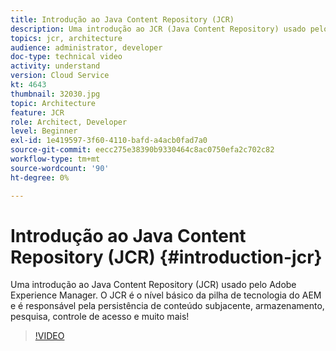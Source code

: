 ```yaml
---
title: Introdução ao Java Content Repository (JCR)
description: Uma introdução ao JCR (Java Content Repository) usado pelo Adobe Experience Manager. O JCR é o nível básico da pilha de tecnologia do AEM e é responsável pela persistência de conteúdo subjacente, armazenamento, pesquisa, controle de acesso e muito mais!
topics: jcr, architecture
audience: administrator, developer
doc-type: technical video
activity: understand
version: Cloud Service
kt: 4643
thumbnail: 32030.jpg
topic: Architecture
feature: JCR
role: Architect, Developer
level: Beginner
exl-id: 1e419597-3f60-4110-bafd-a4acb0fad7a0
source-git-commit: eecc275e38390b9330464c8ac0750efa2c702c82
workflow-type: tm+mt
source-wordcount: '90'
ht-degree: 0%

---
```


# Introdução ao Java Content Repository (JCR) {#introduction-jcr}

Uma introdução ao Java Content Repository (JCR) usado pelo Adobe Experience Manager. O JCR é o nível básico da pilha de tecnologia do AEM e é responsável pela persistência de conteúdo subjacente, armazenamento, pesquisa, controle de acesso e muito mais!

>[!VIDEO](https://video.tv.adobe.com/v/32030?quality=12&learn=on)
